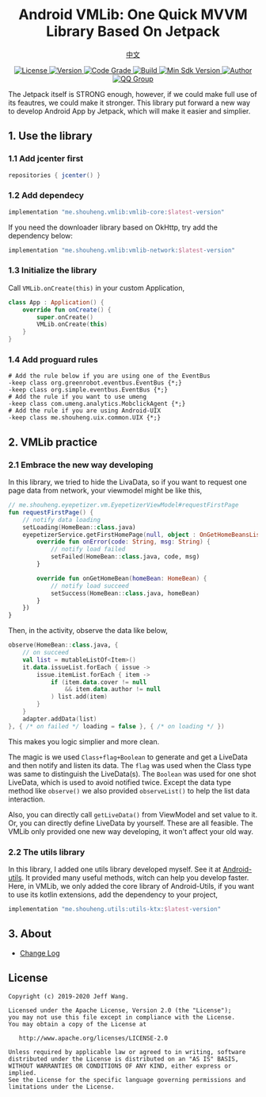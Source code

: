<h1 align="center">Android VMLib: One Quick MVVM Library Based On Jetpack</h1>

<p align="center"><a href="README-CHINESE.md">中文</p>

<p align="center">
  <a href="http://www.apache.org/licenses/LICENSE-2.0">
    <img src="https://img.shields.io/hexpm/l/plug.svg" alt="License" />
  </a>
  <a href="https://bintray.com/beta/#/easymark/Android/vmlib-core?tab=overview">
    <img src="https://img.shields.io/maven-metadata/v/https/dl.bintray.com/easymark/Android/me/shouheng/vmlib/vmlib-core/maven-metadata.xml.svg" alt="Version" />
  </a>
  <a href="https://www.codacy.com/manual/Shouheng88/Android-MVVMs?utm_source=github.com&amp;utm_medium=referral&amp;utm_content=Shouheng88/Android-MVVMs&amp;utm_campaign=Badge_Grade">
    <img src="https://api.codacy.com/project/badge/Grade/412a91540f254721ac63757eeded9ba5" alt="Code Grade"/>
  </a>
  <a href="https://travis-ci.org/Shouheng88/Android-VMLib">
    <img src="https://travis-ci.org/Shouheng88/Android-VMLib.svg?branch=master" alt="Build"/>
  </a>
    <a href="https://developer.android.com/about/versions/android-4.2.html">
    <img src="https://img.shields.io/badge/API-17%2B-blue.svg?style=flat-square" alt="Min Sdk Version" />
  </a>
   <a href="https://github.com/Shouheng88">
    <img src="https://img.shields.io/badge/Author-CodeBrick-orange.svg?style=flat-square" alt="Author" />
  </a>
  <a target="_blank" href="https://shang.qq.com/wpa/qunwpa?idkey=2711a5fa2e3ecfbaae34bd2cf2c98a5b25dd7d5cc56a3928abee84ae7a984253">
    <img src="https://img.shields.io/badge/QQ%E7%BE%A4-1018235573-orange.svg?style=flat-square" alt="QQ Group" />
  </a>
</P>

The Jetpack itself is STRONG enough, however, if we could make full use of its feautres, we could make it stronger. This library put forward a new way to develop Android App by Jetpack, which will make it easier and simplier.

## 1. Use the library

### 1.1 Add jcenter first

```gradle
repositories { jcenter() }
```

### 1.2 Add dependecy

```gradle
implementation "me.shouheng.vmlib:vmlib-core:$latest-version"
```

If you need the downloader library based on OkHttp, try add the dependency below:

```gradle
implementation "me.shouheng.vmlib:vmlib-network:$latest-version"
```

### 1.3 Initialize the library

Call `VMLib.onCreate(this)` in your custom Application,

```kotlin
class App : Application() {
    override fun onCreate() {
        super.onCreate()
        VMLib.onCreate(this)
    }
}
```

### 1.4 Add proguard rules

```
# Add the rule below if you are using one of the EventBus
-keep class org.greenrobot.eventbus.EventBus {*;}
-keep class org.simple.eventbus.EventBus {*;}
# Add the rule if you want to use umeng
-keep class com.umeng.analytics.MobclickAgent {*;}
# Add the rule if you are using Android-UIX
-keep class me.shouheng.uix.common.UIX {*;}
```

## 2. VMLib practice

### 2.1 Embrace the new way developing

In this library, we tried to hide the LivaData, so if you want to request one page data from network, your viewmodel might be like this,

```kotlin
// me.shouheng.eyepetizer.vm.EyepetizerViewModel#requestFirstPage
fun requestFirstPage() {
    // notify data loading
    setLoading(HomeBean::class.java)
    eyepetizerService.getFirstHomePage(null, object : OnGetHomeBeansListener {
        override fun onError(code: String, msg: String) {
            // notify load failed
            setFailed(HomeBean::class.java, code, msg)
        }

        override fun onGetHomeBean(homeBean: HomeBean) {
            // notify load succeed
            setSuccess(HomeBean::class.java, homeBean)
        }
    })
}
```

Then, in the activity, observe the data like below,

```kotlin
observe(HomeBean::class.java, {
    // on succeed
    val list = mutableListOf<Item>()
    it.data.issueList.forEach { issue ->
        issue.itemList.forEach { item ->
            if (item.data.cover != null
                && item.data.author != null
            ) list.add(item)
        }
    }
    adapter.addData(list)
}, { /* on failed */ loading = false }, { /* on loading */ })
```

This makes you logic simplier and more clean.

The magic is we used `Class+flag+Boolean` to generate and get a LiveData and then notify and listen its data. The `flag` was used when the Class type was same to distinguish the LiveData(s). The `Boolean` was used for one shot LiveData, which is used to avoid notified twice. Except the data type method like `observe()` we also provided `observeList()` to help the list data interaction.

Also, you can directly call `getLiveData()` from ViewModel and set value to it. Or, you can directly define LiveData by yourself. These are all feasible. The VMLib only provided one new way developing, it won't affect your old way.

### 2.2 The utils library

In this library, I added one utils library developed myself. See it at [Android-utils](https://github.com/Shouheng88/Android-utils). It provided many useful methods, witch can help you develop faster. Here, in VMLib, we only added the core library of Android-Utils, if you want to use its kotlin extensions, add the dependency to your project,

```gradle
implementation "me.shouheng.utils:utils-ktx:$latest-version"
```

## 3. About

- [Change Log](CHANGELOG.md)

## License

```
Copyright (c) 2019-2020 Jeff Wang.

Licensed under the Apache License, Version 2.0 (the "License");
you may not use this file except in compliance with the License.
You may obtain a copy of the License at

   http://www.apache.org/licenses/LICENSE-2.0

Unless required by applicable law or agreed to in writing, software
distributed under the License is distributed on an "AS IS" BASIS,
WITHOUT WARRANTIES OR CONDITIONS OF ANY KIND, either express or implied.
See the License for the specific language governing permissions and
limitations under the License.
```



